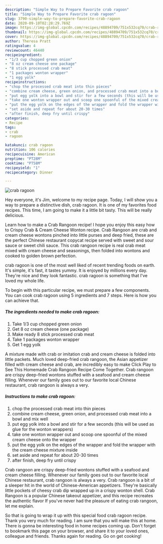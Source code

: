 ```yaml
---
description: "Simple Way to Prepare Favorite crab ragoon"
title: "Simple Way to Prepare Favorite crab ragoon"
slug: 3790-simple-way-to-prepare-favorite-crab-ragoon
date: 2020-09-10T02:28:29.769Z
image: https://img-global.cpcdn.com/recipes/48894709/751x532cq70/crab-ragoon-recipe-main-photo.jpg
thumbnail: https://img-global.cpcdn.com/recipes/48894709/751x532cq70/crab-ragoon-recipe-main-photo.jpg
cover: https://img-global.cpcdn.com/recipes/48894709/751x532cq70/crab-ragoon-recipe-main-photo.jpg
author: Theresa Pratt
ratingvalue: 4
reviewcount: 46440
recipeingredient:
- "1/3 cup chopped green onion"
- "8 oz cream cheese one package"
- "8 stick processed crab meat"
- "1 packages wonton wrapper"
- "1 egg yolk"
recipeinstructions:
- "chop the processed crab meat into thin pieces"
- "combine cream cheese, green onion, and processed crab meat into a bowl and mix well"
- "put egg yolk into a bowl and stir for a few seconds (this will be used as glue for the wonton wrappers)"
- "take one wonton wrapper out and scoop one spoonful of the mixed cream cheese onto the wrapper"
- "put the egg yolk on the edges of the wrapper and fold the wrapper with the cream cheese mixture inside"
- "set aside and repeat for about 20-30 times"
- "after finish, deep fry until crispy"
categories:
- Recipe
tags:
- crab
- ragoon

katakunci: crab ragoon 
nutrition: 106 calories
recipecuisine: American
preptime: "PT28M"
cooktime: "PT58M"
recipeyield: "1"
recipecategory: Dinner

---
```



![crab ragoon](https://img-global.cpcdn.com/recipes/48894709/751x532cq70/crab-ragoon-recipe-main-photo.jpg)

Hey everyone, it's Jim, welcome to my recipe page. Today, I will show you a way to prepare a distinctive dish, crab ragoon. It is one of my favorites food recipes. This time, I am going to make it a little bit tasty. This will be really delicious.

Learn how to make a Crab Rangoon recipe! I hope you enjoy this easy how to Crispy Crab &amp; Cream Cheese Wonton recipe. Crab Rangoon are crab and cream cheese wontons pinched into little purses and deep fried, these are the perfect Chinese restaurant copycat recipe served with sweet and sour sauce or sweet chili sauce. This crab rangoon recipe is real crab meat mixed with cream cheese and seasonings, then folded into wontons and cooked to golden brown perfection.

crab ragoon is one of the most well liked of recent trending foods on earth. It's simple, it's fast, it tastes yummy. It is enjoyed by millions every day. They're nice and they look fantastic. crab ragoon is something that I've loved my whole life.


To begin with this particular recipe, we must prepare a few components. You can cook crab ragoon using 5 ingredients and 7 steps. Here is how you can achieve that.

<!--inarticleads1-->

##### The ingredients needed to make crab ragoon:

1. Take 1/3 cup chopped green onion
1. Get 8 oz cream cheese (one package)
1. Make ready 8 stick processed crab meat
1. Take 1 packages wonton wrapper
1. Get 1 egg yolk


A mixture made with crab or imitation crab and cream cheese is folded into little packets. Much loved deep-fried crab rangoon, the Asian appetizer filled with cream cheese and crab, are incredibly easy to make Click Play to See This Homemade Crab Rangoon Recipe Come Together. Crab rangoon are crispy deep-fried wontons stuffed with a seafood and cream cheese filling. Whenever our family goes out to our favorite local Chinese restaurant, crab rangoon is always a very. 

<!--inarticleads2-->

##### Instructions to make crab ragoon:

1. chop the processed crab meat into thin pieces
1. combine cream cheese, green onion, and processed crab meat into a bowl and mix well
1. put egg yolk into a bowl and stir for a few seconds (this will be used as glue for the wonton wrappers)
1. take one wonton wrapper out and scoop one spoonful of the mixed cream cheese onto the wrapper
1. put the egg yolk on the edges of the wrapper and fold the wrapper with the cream cheese mixture inside
1. set aside and repeat for about 20-30 times
1. after finish, deep fry until crispy


Crab rangoon are crispy deep-fried wontons stuffed with a seafood and cream cheese filling. Whenever our family goes out to our favorite local Chinese restaurant, crab rangoon is always a very. Crab rangoon is a bit of a sleeper hit in the world of Chinese-American appetizers. They&#39;re basically little pockets of cheesy crab dip wrapped up in a crispy wonton shell. Crab Rangoon is a popular Chinese takeout appetizer, and this recipe recreates the authentic flavor If you&#39;ve never had the pleasure of eating crab rangoon, let me explain. 

So that is going to wrap it up with this special food crab ragoon recipe. Thank you very much for reading. I am sure that you will make this at home. There is gonna be interesting food in home recipes coming up. Don't forget to bookmark this page on your browser, and share it to your loved ones, colleague and friends. Thanks again for reading. Go on get cooking!

